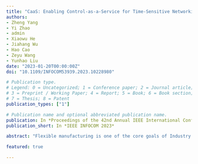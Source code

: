 ```yaml
---
title: "CaaS: Enabling Control-as-a-Service for Time-Sensitive Networking"
authors:
- Zheng Yang
- Yi Zhao
- admin
- Xiaowu He
- Jiahang Wu
- Hao Cao
- Zeyu Wang
- Yunhao Liu
date: "2023-01-20T00:00:00Z"
doi: "10.1109/INFOCOM53939.2023.10228980"

# Publication type.
# Legend: 0 = Uncategorized; 1 = Conference paper; 2 = Journal article;
# 3 = Preprint / Working Paper; 4 = Report; 5 = Book; 6 = Book section;
# 7 = Thesis; 8 = Patent
publication_types: ["1"]

# Publication name and optional abbreviated publication name.
publication: In *Proceedings of the 42nd Annual IEEE International Conference on Computer Communications*
publication_short: In *IEEE INFOCOM 2023*

abstract: "Flexible manufacturing is one of the core goals of Industry 4.0 and brings new challenges to current industrial control systems. Our detailed field study on auto glass industry revealed that existing production lines are laborious to reconfigure, difficult to upscale, and costly to upgrade during production switching. Such inflexibility arises from the tight coupling of devices, controllers, and control tasks. In this work, we propose a new architecture for industrial control systems named Control-as-a-Service (CaaS). CaaS transfers and distributes control tasks from dedicated controllers into Time-Sensitive Networking (TSN) switches. By combining control and transmission functions in switches, CaaS virtualizes the industrial TSN network to one Programmable Logic Controller (PLC). We propose a set of techniques that realize end-to-end determinism for in-network industrial control and a joint task and traffic scheduling algorithm. We evaluate the performance of CaaS on testbeds based on real-world networked control systems. The results show that the idea of CaaS is feasible and effective, and CaaS achieves absolute packet delivery, 42-45% lower latency, and three orders of magnitude lower jitter. We believe CaaS is a meaningful step towards the distribution, virtualization, and servitization of industrial control."

featured: true

---
```

